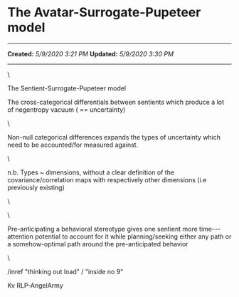 The Avatar-Surrogate-Pupeteer model
===================================

  -------------- --------------------
  **Created:**   *5/9/2020 3:21 PM*
  **Updated:**   *5/9/2020 3:30 PM*
  -------------- --------------------

\

The Sentient-Surrogate-Pupeteer model

The cross-categorical differentials between sentients which produce a
lot of negentropy vacuum ( == uncertainty) 

\

Non-null categorical differences expands the types of uncertainty which
need to be accounted/for measured against.

\

n.b. Types \~ dimensions, without a clear definition of the
covariance/correlation maps with respectively other dimensions (i.e
previously existing)

\

\

Pre-anticipating a behavioral stereotype gives one sentient more
time---attention potential to account for it while planning/seeking
either any path or a somehow-optimal path around the pre-anticipated
behavior

\

/inref "thinking out load" / "inside no 9"

Kv RLP-AngelArmy

 
